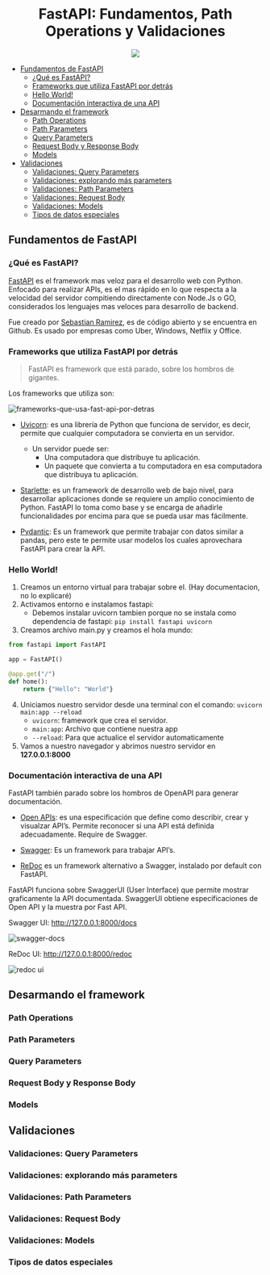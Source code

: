 
<div align="center">
    <h1>FastAPI: Fundamentos, Path Operations y Validaciones</h1>
    <img src="https://imgur.com/dA28QV8.png" width="">
</div>

- [Fundamentos de FastAPI](#fundamentos-de-fastapi)
  - [¿Qué es FastAPI?](#qué-es-fastapi)
  - [Frameworks que utiliza FastAPI por detrás](#frameworks-que-utiliza-fastapi-por-detrás)
  - [Hello World!](#hello-world)
  - [Documentación interactiva de una API](#documentación-interactiva-de-una-api)
- [Desarmando el framework](#desarmando-el-framework)
  - [Path Operations](#path-operations)
  - [Path Parameters](#path-parameters)
  - [Query Parameters](#query-parameters)
  - [Request Body y Response Body](#request-body-y-response-body)
  - [Models](#models)
- [Validaciones](#validaciones)
  - [Validaciones: Query Parameters](#validaciones-query-parameters)
  - [Validaciones: explorando más parameters](#validaciones-explorando-más-parameters)
  - [Validaciones: Path Parameters](#validaciones-path-parameters)
  - [Validaciones: Request Body](#validaciones-request-body)
  - [Validaciones: Models](#validaciones-models)
  - [Tipos de datos especiales](#tipos-de-datos-especiales)

## Fundamentos de FastAPI

### ¿Qué es FastAPI?

[FastAPI](https://fastapi.tiangolo.com/) es el framework mas veloz para el desarrollo web con Python. Enfocado para realizar APIs, es el mas rápido en lo que respecta a la velocidad del servidor compitiendo directamente con Node.Js o GO, considerados los lenguajes mas veloces para desarrollo de backend. 

Fue creado por [Sebastian Ramirez](https://twitter.com/tiangolo), es de código abierto y se encuentra en Github. Es usado por empresas como Uber, Windows, Netflix y Office.

### Frameworks que utiliza FastAPI por detrás

> FastAPI es framework que está parado, sobre los hombros de gigantes.

Los frameworks que utiliza son:

![frameworks-que-usa-fast-api-por-detras](https://imgur.com/YW14Abu.png)

- [Uvicorn](https://www.uvicorn.org/): es una librería de Python que funciona de servidor, es decir, permite que cualquier computadora se convierta en un servidor.
  - Un servidor puede ser:
    - Una computadora que distribuye tu aplicación.
    - Un paquete que convierta a tu computadora en esa computadora que distribuya tu aplicación.

- [Starlette](https://www.starlette.io/): es un framework de desarrollo web de bajo nivel, para desarrollar aplicaciones donde se requiere un amplio conocimiento de Python. FastAPI lo toma como base y se encarga de añadirle funcionalidades por encima para que se pueda usar mas fácilmente.

- [Pydantic](https://pydantic-docs.helpmanual.io/): Es un framework que permite trabajar con datos similar a pandas, pero este te permite usar modelos los cuales aprovechara FastAPI para crear la API.

### Hello World!

1. Creamos un entorno virtual para trabajar sobre el. (Hay documentacion, no lo explicaré)
2. Activamos entorno e instalamos fastapi:
   - Debemos instalar uvicorn tambien porque no se instala como dependencia de fastapi: `pip install fastapi uvicorn`
3. Creamos archivo main.py y creamos el hola mundo:

```python
from fastapi import FastAPI

app = FastAPI()

@app.get("/")
def home():
    return {"Hello": "World"}
```

4. Uniciamos nuestro servidor desde una terminal con el comando: `uvicorn main:app --reload`
   - `uvicorn`: framework que crea el servidor.
   - `main:app`: Archivo que contiene nuestra app
   - `--reload`: Para que actualice el servidor automaticamente
5. Vamos a nuestro navegador y abrimos nuestro servidor en **127.0.0.1:8000**

### Documentación interactiva de una API

FastAPI también parado sobre los hombros de OpenAPI para generar documentación.

- [Open APIs](https://www.openapis.org/): es una especificación que define como describir, crear y visualzar API’s. Permite reconocer si una API está definida adecuadamente. Require de Swagger.

- [Swagger](https://swagger.io/): Es un framework para trabajar API’s.
- [ReDoc](https://redocly.com/) es un framework alternativo a Swagger, instalado por default con FastAPI.

FastAPI funciona sobre SwaggerUI (User Interface) que permite mostrar graficamente la API documentada. SwaggerUI obtiene especificaciones de Open API y la muestra por Fast API.

Swagger UI: http://127.0.0.1:8000/docs

![swagger-docs](https://imgur.com/QEyJ4xe.png)

ReDoc UI: http://127.0.0.1:8000/redoc

![redoc ui](https://imgur.com/u78SWZP.png)

## Desarmando el framework

### Path Operations
### Path Parameters
### Query Parameters
### Request Body y Response Body
### Models

## Validaciones

### Validaciones: Query Parameters
### Validaciones: explorando más parameters
### Validaciones: Path Parameters
### Validaciones: Request Body
### Validaciones: Models
### Tipos de datos especiales